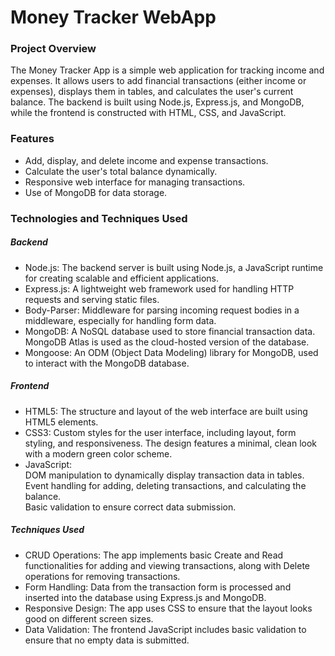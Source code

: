 <h1>Money Tracker WebApp</h1>
<h3>Project Overview</h3>
The Money Tracker App is a simple web application for tracking income and expenses. It allows users to add financial transactions (either income or expenses), displays them in tables, and calculates the user's current balance. The backend is built using Node.js, Express.js, and MongoDB, while the frontend is constructed with HTML, CSS, and JavaScript.

<h3>Features</h3>
<ul>
<li>Add, display, and delete income and expense transactions.</li>
<li>Calculate the user's total balance dynamically.</li>
<li>Responsive web interface for managing transactions.</li>
<li>Use of MongoDB for data storage.</li>
</ul>
<h3>Technologies and Techniques Used</h3>
<h5>Backend</h5>
<ul>
<li>Node.js: The backend server is built using Node.js, a JavaScript runtime for creating scalable and efficient applications.</li>
<li>Express.js: A lightweight web framework used for handling HTTP requests and serving static files.</li>
<li>Body-Parser: Middleware for parsing incoming request bodies in a middleware, especially for handling form data.</li>
<li>MongoDB: A NoSQL database used to store financial transaction data. MongoDB Atlas is used as the cloud-hosted version of the database.</li>
<li>Mongoose: An ODM (Object Data Modeling) library for MongoDB, used to interact with the MongoDB database.</li>
</ul>
<h5>Frontend</h5>
<ul>
<li>HTML5: The structure and layout of the web interface are built using HTML5 elements.</li>
<li>CSS3: Custom styles for the user interface, including layout, form styling, and responsiveness. The design features a minimal, clean look with a modern green color scheme.</li>
<li>JavaScript:<br>
DOM manipulation to dynamically display transaction data in tables.<br>
Event handling for adding, deleting transactions, and calculating the balance.<br>
Basic validation to ensure correct data submission.</li>
</ul>
<h5>Techniques Used</h5>
<ul>
  <li>CRUD Operations: The app implements basic Create and Read functionalities for adding and viewing transactions, along with Delete operations for removing transactions.</li>
<li>Form Handling: Data from the transaction form is processed and inserted into the database using Express.js and MongoDB.</li>
<li>Responsive Design: The app uses CSS to ensure that the layout looks good on different screen sizes.</li>
<li>Data Validation: The frontend JavaScript includes basic validation to ensure that no empty data is submitted.</li>
</ul>
